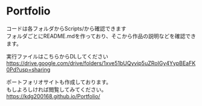 # Portfolio

コードは各フォルダからScripts/から確認できます  
フォルダごとにREADME.mdを作っており、そこから作品の説明などを確認できます。  
  
実行ファイルはこちらからDLしてください  
https://drive.google.com/drive/folders/1xve51bUQyvip5uZRoIGy4YypBEaFK0Pd?usp=sharing  
  
ポートフォリオサイトも作成しております。  
もしよろしければ閲覧してみてください。  
https://kdg200168.github.io/Portfolio/  

